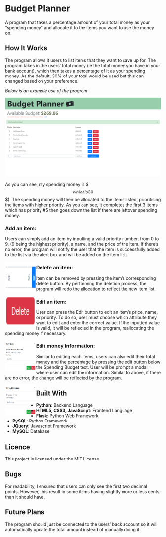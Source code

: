 # Budget Planner

A program that takes a percentage amount of your total money as your “spending money” and allocate it to the items you want to use the money on.

## How It Works

The program allows it users to list items that they want to save up for. The program takes in the users’ total money (ie the total money you have in your bank account), which then takes a percentage of it as your spending money. As the default, 30% of your total would be used but this can changed based on your preference.

_Below is an example use of the program_

<p align="center">
  <img width="750" src="assets/img/_github_readme/index.png">
</p>

As you can see, my spending money is $$$ which is 30% of the total ($$$). The spending money will then be allocated to the items listed, prioritising the items with higher priority. As you can see, it completes the first 3 items which has priority #5 then goes down the list if there are leftover spending money.

### Add an item:

Users can simply add an item by inputting a valid priority number, from 0 to 9, (9 being the highest priority), a name, and the price of the item. If there’s no error, the program will notify the user that the item is successfully added to the list via the alert box and will be added on the item list.

<img align="left" width="100" height="100" src="assets/img/_github_readme/add_item.png">

### Delete an item:

Item can be removed by pressing the item’s corresponding delete button. By performing the deletion process, the program will redo the allocation to reflect the new item list.

<img align="left" width="100" height="100" src="assets/img/_github_readme/delete.png">

### Edit an item:

User can press the Edit button to edit an item’s price, name, or priority. To do so, user must choose which attribute they want to edit and enter the correct value. If the inputted value is valid, it will be reflected in the program, reallocating the spending money if necessary.

<img align="left" width="100" height="100" src="assets/img/_github_readme/edit_item.png">

### Edit money information:

Similar to editing each items, users can also edit their total money and the percentage by pressing the edit button below the Spending Budget text. User will be prompt a modal where user can edit the information. Similar to above, if there are no error, the change will be reflected by the program.

<img align="left" width="100" height="100" src="assets/img/_github_readme/edit_money.png">

## Built With

- **Python**: Backend Language
- **HTML5, CSS3, JavaScript**: Frontend Language
- **Flask**: Python Web Framework
- **PySQL**: Python Framework
- **JQuery**: Javascript Framework
- **MySQL**: Database

## Licence

This project is licensed under the MIT License

## Bugs

For readability, I ensured that users can only see the first two decimal points. However, this result in some items having slightly more or less cents than it should have.

## Future Plans

The program should just be connected to the users’ back account so it will automatically update the total amount instead of manually doing it.
